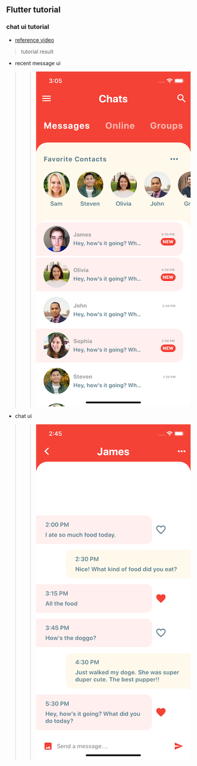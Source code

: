 ## Flutter tutorial 

### chat ui tutorial 
- [reference video](https://youtu.be/h-igXZCCrrc)

> tutorial result 



- recent message ui
> > ![Alt text](./docs/recent.png)

- chat ui
> > ![Alt text](./docs/chat.png)